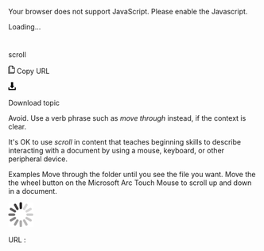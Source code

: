 Your browser does not support JavaScript. Please enable the Javascript.

Loading...

# 

scroll

![Copy URL](media/scroll/Copy.png)
Copy URL

![Download](media/scroll/Download.png)

Download topic

Avoid. Use a verb phrase such as *move through* instead, if the context is clear.

It's OK to use *scroll*
in content that teaches beginning skills to describe
interacting with a document by using a mouse,
keyboard, or other peripheral device.

Examples
Move through the folder until you see the file you want.
Move the the wheel button on the Microsoft Arc Touch Mouse to scroll up and down in a document.

![In progress](media/scroll/activity-large.gif)

URL :
